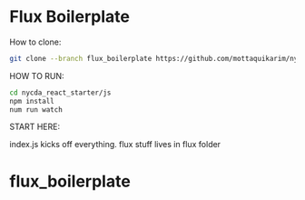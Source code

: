 # Flux Boilerplate

How to clone:

```bash
git clone --branch flux_boilerplate https://github.com/mottaquikarim/nycda_react_starter
```

HOW TO RUN:

```bash
cd nycda_react_starter/js
npm install
num run watch
```

START HERE:

index.js kicks off everything. flux stuff lives in flux folder
# flux_boilerplate
